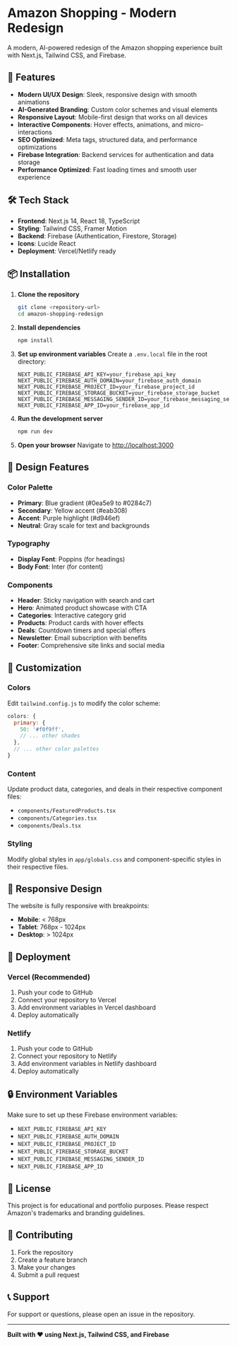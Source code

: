 # Amazon Shopping - Modern Redesign

A modern, AI-powered redesign of the Amazon shopping experience built with Next.js, Tailwind CSS, and Firebase.

## 🚀 Features

- **Modern UI/UX Design**: Sleek, responsive design with smooth animations
- **AI-Generated Branding**: Custom color schemes and visual elements
- **Responsive Layout**: Mobile-first design that works on all devices
- **Interactive Components**: Hover effects, animations, and micro-interactions
- **SEO Optimized**: Meta tags, structured data, and performance optimizations
- **Firebase Integration**: Backend services for authentication and data storage
- **Performance Optimized**: Fast loading times and smooth user experience

## 🛠️ Tech Stack

- **Frontend**: Next.js 14, React 18, TypeScript
- **Styling**: Tailwind CSS, Framer Motion
- **Backend**: Firebase (Authentication, Firestore, Storage)
- **Icons**: Lucide React
- **Deployment**: Vercel/Netlify ready

## 📦 Installation

1. **Clone the repository**
   ```bash
   git clone <repository-url>
   cd amazon-shopping-redesign
   ```

2. **Install dependencies**
   ```bash
   npm install
   ```

3. **Set up environment variables**
   Create a `.env.local` file in the root directory:
   ```env
   NEXT_PUBLIC_FIREBASE_API_KEY=your_firebase_api_key
   NEXT_PUBLIC_FIREBASE_AUTH_DOMAIN=your_firebase_auth_domain
   NEXT_PUBLIC_FIREBASE_PROJECT_ID=your_firebase_project_id
   NEXT_PUBLIC_FIREBASE_STORAGE_BUCKET=your_firebase_storage_bucket
   NEXT_PUBLIC_FIREBASE_MESSAGING_SENDER_ID=your_firebase_messaging_sender_id
   NEXT_PUBLIC_FIREBASE_APP_ID=your_firebase_app_id
   ```

4. **Run the development server**
   ```bash
   npm run dev
   ```

5. **Open your browser**
   Navigate to [http://localhost:3000](http://localhost:3000)

## 🎨 Design Features

### Color Palette
- **Primary**: Blue gradient (#0ea5e9 to #0284c7)
- **Secondary**: Yellow accent (#eab308)
- **Accent**: Purple highlight (#d946ef)
- **Neutral**: Gray scale for text and backgrounds

### Typography
- **Display Font**: Poppins (for headings)
- **Body Font**: Inter (for content)

### Components
- **Header**: Sticky navigation with search and cart
- **Hero**: Animated product showcase with CTA
- **Categories**: Interactive category grid
- **Products**: Product cards with hover effects
- **Deals**: Countdown timers and special offers
- **Newsletter**: Email subscription with benefits
- **Footer**: Comprehensive site links and social media

## 🔧 Customization

### Colors
Edit `tailwind.config.js` to modify the color scheme:
```javascript
colors: {
  primary: {
    50: '#f0f9ff',
    // ... other shades
  },
  // ... other color palettes
}
```

### Content
Update product data, categories, and deals in their respective component files:
- `components/FeaturedProducts.tsx`
- `components/Categories.tsx`
- `components/Deals.tsx`

### Styling
Modify global styles in `app/globals.css` and component-specific styles in their respective files.

## 📱 Responsive Design

The website is fully responsive with breakpoints:
- **Mobile**: < 768px
- **Tablet**: 768px - 1024px
- **Desktop**: > 1024px

## 🚀 Deployment

### Vercel (Recommended)
1. Push your code to GitHub
2. Connect your repository to Vercel
3. Add environment variables in Vercel dashboard
4. Deploy automatically

### Netlify
1. Push your code to GitHub
2. Connect your repository to Netlify
3. Add environment variables in Netlify dashboard
4. Deploy automatically

## 🔒 Environment Variables

Make sure to set up these Firebase environment variables:
- `NEXT_PUBLIC_FIREBASE_API_KEY`
- `NEXT_PUBLIC_FIREBASE_AUTH_DOMAIN`
- `NEXT_PUBLIC_FIREBASE_PROJECT_ID`
- `NEXT_PUBLIC_FIREBASE_STORAGE_BUCKET`
- `NEXT_PUBLIC_FIREBASE_MESSAGING_SENDER_ID`
- `NEXT_PUBLIC_FIREBASE_APP_ID`

## 📄 License

This project is for educational and portfolio purposes. Please respect Amazon's trademarks and branding guidelines.

## 🤝 Contributing

1. Fork the repository
2. Create a feature branch
3. Make your changes
4. Submit a pull request

## 📞 Support

For support or questions, please open an issue in the repository.

---

**Built with ❤️ using Next.js, Tailwind CSS, and Firebase**
